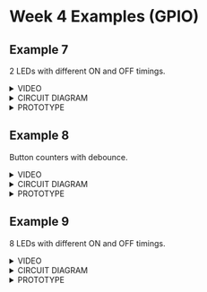 # Week 4 Examples (GPIO)
## Example 7

2 LEDs with different ON and OFF timings.

<details>
<summary>VIDEO</summary>
[![Demo W4E7](https://res.cloudinary.com/marcomontalbano/image/upload/v1635089281/video_to_markdown/images/youtube--PbuyJPiJtcE-c05b58ac6eb4c4700831b2b3070cd403.jpg)](https://youtu.be/PbuyJPiJtcE "Demo W4E7")
</details>

<details>
<summary>CIRCUIT DIAGRAM</summary>
<img src="./Ex 7/Circuit Diagram.PNG">
</details>

<details>
<summary>PROTOTYPE</summary>
<img src="./Ex 7/Prototype.jpg">
</details>

## Example 8 

Button counters with debounce.

<details>
<summary>VIDEO</summary>
<img src="https://youtu.be/JJL-JmSL5pU">
</details>

<details>
<summary>CIRCUIT DIAGRAM</summary>
<img src="./Ex 8/Circuit Diagram.PNG">
</details>

<details>
<summary>PROTOTYPE</summary>
<img src="./Ex 8/Prototype.jpg">
</details>

## Example 9

8 LEDs with different ON and OFF timings.

<details>
<summary>VIDEO</summary>
<img src="https://youtu.be/OxGUM3Fc_LA">
</details>

<details>
<summary>CIRCUIT DIAGRAM</summary>
<img src="./Ex 9/Circuit Diagram.PNG">
</details>

<details>
<summary>PROTOTYPE</summary>
<img src="./Ex 9/Prototype.jpg">
</details>
